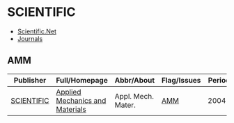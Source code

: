 # SCIENTIFIC

- [Scientific.Net](https://www.scientific.net/)
- [Journals](https://www.scientific.net/)

## AMM

|Publisher|Full/Homepage|Abbr/About|Flag/Issues|Period|Top|CCF|CAS|JCR|IF|Type|
|-|-|-|-|-|-|-|-|-|-|-|
|[SCIENTIFIC](https://www.scientific.net/)|[Applied Mechanics and Materials](http://www.scientific.net/AMM)|Appl. Mech. Mater.|[AMM](https://www.scientific.net/AMM)|2004-|False||||||

